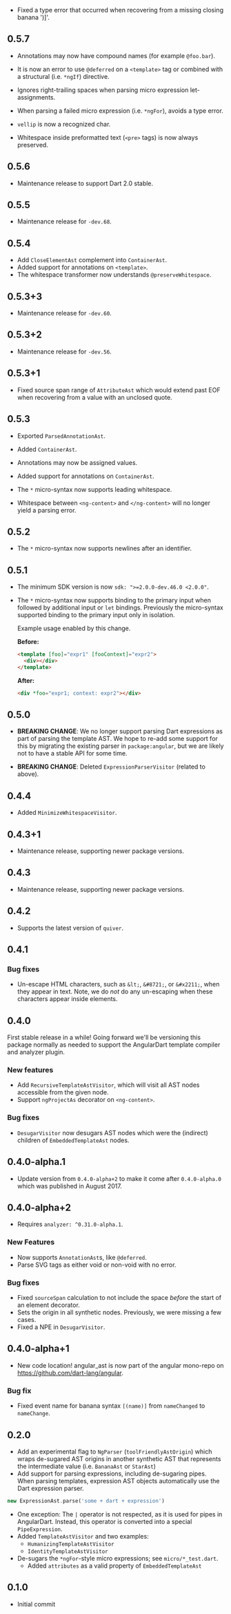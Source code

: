 *   Fixed a type error that occurred when recovering from a missing closing
    banana ')]'.

## 0.5.7
*   Annotations may now have compound names (for example `@foo.bar`).

*   It is now an error to use `@deferred` on a `<template>` tag or combined with
    a structural (i.e. `*ngIf`) directive.

*   Ignores right-trailing spaces when parsing micro expression let-assignments.

*   When parsing a failed micro expression (i.e. `*ngFor`), avoids a type error.

*   `vellip` is now a recognized char.

*   Whitespace inside preformatted text (`<pre>` tags) is now always preserved.

## 0.5.6

*   Maintenance release to support Dart 2.0 stable.

## 0.5.5

*   Maintenance release for `-dev.68`.

## 0.5.4

*   Add `CloseElementAst` complement into `ContainerAst`.
*   Added support for annotations on `<template>`.
*   The whitespace transformer now understands `@preserveWhitespace`.

## 0.5.3+3

*   Maintenance release for `-dev.60`.

## 0.5.3+2

*   Maintenance release for `-dev.56`.

## 0.5.3+1

*   Fixed source span range of `AttributeAst` which would extend past EOF when
    recovering from a value with an unclosed quote.

## 0.5.3

*   Exported `ParsedAnnotationAst`.

*   Added `ContainerAst`.

*   Annotations may now be assigned values.

*   Added support for annotations on `ContainerAst`.

*   The `*` micro-syntax now supports leading whitespace.

*   Whitespace between `<ng-content>` and `</ng-content>` will no longer yield a
    parsing error.

## 0.5.2

*   The `*` micro-syntax now supports newlines after an identifier.

## 0.5.1

*   The minimum SDK version is now `sdk: ">=2.0.0-dev.46.0 <2.0.0"`.

*   The `*` micro-syntax now supports binding to the primary input when followed
    by additional input or `let` bindings. Previously the micro-syntax supported
    binding to the primary input only in isolation.

    Example usage enabled by this change.

    **Before:**

    ```html
    <template [foo]="expr1" [fooContext]="expr2">
      <div></div>
    </template>
    ```

    **After:**

    ```html
    <div *foo="expr1; context: expr2"></div>
    ```

## 0.5.0

*   **BREAKING CHANGE**: We no longer support parsing Dart expressions as part
    of parsing the template AST. We hope to re-add some support for this by
    migrating the existing parser in `package:angular`, but we are likely not to
    have a stable API for some time.

*   **BREAKING CHANGE**: Deleted `ExpressionParserVisitor` (related to above).

## 0.4.4

*   Added `MinimizeWhitespaceVisitor`.

## 0.4.3+1

*   Maintenance release, supporting newer package versions.

## 0.4.3

*   Maintenance release, supporting newer package versions.

## 0.4.2

*   Supports the latest version of `quiver`.

## 0.4.1

### Bug fixes

*   Un-escape HTML characters, such as `&lt;`, `&#8721;`, or `&#x2211;`, when
    they appear in text. Note, we do _not_ do any un-escaping when these
    characters appear inside elements.

## 0.4.0

First stable release in a while! Going forward we'll be versioning this package
normally as needed to support the AngularDart template compiler and analyzer
plugin.

### New features

*   Add `RecursiveTemplateAstVisitor`, which will visit all AST nodes accessible
    from the given node.
*   Support `ngProjectAs` decorator on `<ng-content>`.

### Bug fixes

*   `DesugarVisitor` now desugars AST nodes which were the (indirect) children
    of `EmbeddedTemplateAst` nodes.

## 0.4.0-alpha.1

*   Update version from `0.4.0-alpha+2` to make it come after `0.4.0-alpha.0`
    which was published in August 2017.

## 0.4.0-alpha+2

*   Requires `analyzer: ^0.31.0-alpha.1`.

### New Features

*   Now supports `AnnotationAst`s, like `@deferred`.
*   Parse SVG tags as either void or non-void with no error.

### Bug fixes

*   Fixed `sourceSpan` calculation to not include the space *before* the start
    of an element decorator.
*   Sets the origin in all synthetic nodes. Previously, we were missing a few
    cases.
*   Fixed a NPE in `DesugarVisitor`.

## 0.4.0-alpha+1

*   New code location! angular_ast is now part of the angular mono-repo on
    https://github.com/dart-lang/angular.

### Bug fix

*   Fixed event name for banana syntax `[(name)]` from `nameChanged` to
    `nameChange`.

## 0.2.0

*   Add an experimental flag to `NgParser` (`toolFriendlyAstOrigin`) which wraps
    de-sugared AST origins in another synthetic AST that represents the
    intermediate value (i.e. `BananaAst` or `StarAst`)
*   Add support for parsing expressions, including de-sugaring pipes. When
    parsing templates, expression AST objects automatically use the Dart
    expression parser.

```dart
new ExpressionAst.parse('some + dart + expression')
```

*   One exception: The `|` operator is not respected, as it is used for pipes in
    AngularDart. Instead, this operator is converted into a special
    `PipeExpression`.
*   Added `TemplateAstVisitor` and two examples:
    *   `HumanizingTemplateAstVisitor`
    *   `IdentityTemplateAstVisitor`
*   De-sugars the `*ngFor`-style micro expressions; see `micro/*_test.dart`.
    *   Added `attributes` as a valid property of `EmbeddedTemplateAst`

## 0.1.0

*   Initial commit
